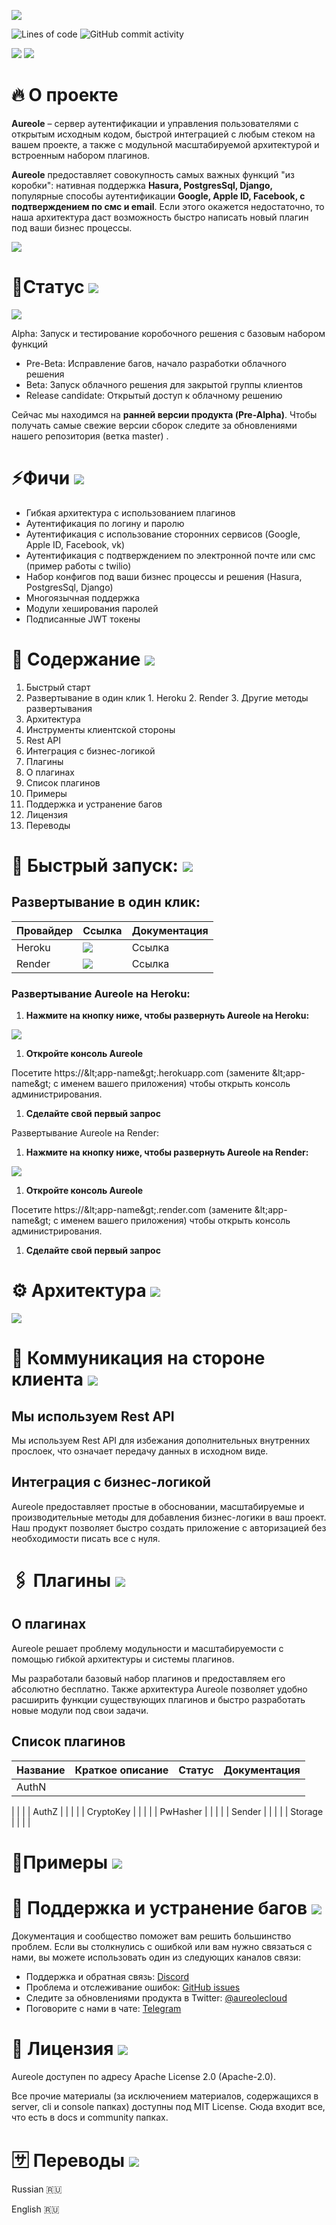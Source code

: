 ![](https://github.com/savkovbohdan/ViFit/blob/master/Header.png)

![Lines of code](https://img.shields.io/tokei/lines/github/art9studio/aureole)
![GitHub commit activity](https://img.shields.io/github/commit-activity/m/art9studio/aureole)

<a href="https://discord.gg/EjBQ3fKg"><img src="https://img.shields.io/badge/chat-discord-brightgreen.svg?logo=discord&style=flat"></a>
<a href="https://twitter.com/aureolecloud"><img src="https://img.shields.io/badge/Follow-aureolecloud-blue.svg?style=flat&logo=twitter"></a>

# 🔥 О проекте

**Aureole** – сервер аутентификации и управления пользователями с открытым исходным кодом, быстрой интеграцией с любым стеком на вашем проекте, а также с модульной масштабируемой архитектурой и встроенным набором плагинов.

**Aureole** предоставляет совокупность самых важных функций &quot;из коробки&quot;: нативная поддержка **Hasura, PostgresSql, Django,** популярные способы аутентификации **Google, Apple ID, Facebook, с подтверждением по смс и email**. Если этого окажется недостаточно, то наша архитектура даст возможность быстро написать новый плагин под ваши бизнес процессы.

![](https://github.com/savkovbohdan/ViFit/blob/master/GifVideo.png)

# 📍Статус ![](RackMultipart20210814-4-ec3q2v_html_cb55ddb5edd60516.gif)

![](RackMultipart20210814-4-ec3q2v_html_d1714096b859e2d3.png)

Alpha: Запуск и тестирование коробочного решения с базовым набором функций

- Pre-Beta: Исправление багов, начало разработки облачного решения
- Beta: Запуск облачного решения для закрытой группы клиентов
- Release candidate: Открытый доступ к облачному решению

Сейчас мы находимся на **ранней версии продукта (Pre-Alpha)**. Чтобы получать самые свежие версии сборок следите за обновлениями нашего репозитория (ветка master) .

# ⚡Фичи ![](RackMultipart20210814-4-ec3q2v_html_cb55ddb5edd60516.gif)

- Гибкая архитектура с использованием плагинов
- Аутентификация по логину и паролю
- Аутентификация с использование сторонних сервисов (Google, Apple ID, Facebook, vk)
- Аутентификация с подтверждением по электронной почте или смс (пример работы с twilio)
- Набор конфигов под ваши бизнес процессы и решения (Hasura, PostgresSql, Django)
- Многоязычная поддержка
- Модули хеширования паролей
- Подписанные JWT токены

# 📖 Содержание ![](RackMultipart20210814-4-ec3q2v_html_cb55ddb5edd60516.gif)

1. Быстрый старт
  1. Развертывание в один клик
    1. Heroku
    2. Render
    3. Другие методы развертывания
2. Архитектура
3. Инструменты клиентской стороны
  1. Rest API
  2. Интеграция с бизнес-логикой
  3. Плагины
  4. О плагинах
  5. Список плагинов
4. Примеры
5. Поддержка и устранение багов
6. Лицензия
7. Переводы

# 🚀 Быстрый запуск: ![](RackMultipart20210814-4-ec3q2v_html_cb55ddb5edd60516.gif)

## Развертывание в один клик:

| Провайдер | Ссылка | Документация |
| --- | --- | --- |
| Heroku | ![](RackMultipart20210814-4-ec3q2v_html_882f9e927e755980.png) | Ссылка |
| Render | ![](RackMultipart20210814-4-ec3q2v_html_598750aaf19df438.png) | Ссылка |

### Развертывание Aureole на Heroku:

1. **Нажмите на кнопку ниже, чтобы развернуть Aureole на Heroku:**

![](RackMultipart20210814-4-ec3q2v_html_882f9e927e755980.png)

1. **Откройте консоль Aureole**

Посетите https://\&lt;app-name\&gt;.herokuapp.com (замените \&lt;app-name\&gt; с именем вашего приложения) чтобы открыть консоль администрирования.

1. **Сделайте свой первый запрос**

Развертывание Aureole на Render:

1. **Нажмите на кнопку ниже, чтобы развернуть Aureole на Render:**

![](RackMultipart20210814-4-ec3q2v_html_598750aaf19df438.png)

1. **Откройте консоль Aureole**

Посетите https://\&lt;app-name\&gt;.render.com (замените \&lt;app-name\&gt; с именем вашего приложения) чтобы открыть консоль администрирования.

1. **Сделайте свой первый запрос**

# ⚙ Архитектура ![](RackMultipart20210814-4-ec3q2v_html_cb55ddb5edd60516.gif)

![](RackMultipart20210814-4-ec3q2v_html_12916887cae4286d.png)

# 🔄 Коммуникация на стороне клиента ![](RackMultipart20210814-4-ec3q2v_html_cb55ddb5edd60516.gif)

## Мы используем Rest API

Мы используем Rest API для избежания дополнительных внутренних прослоек, что означает передачу данных в исходном виде.

## Интеграция с бизнес-логикой

Aureole предоставляет простые в обосновании, масштабируемые и производительные методы для добавления бизнес-логики в ваш проект. Наш продукт позволяет быстро создать приложение с авторизацией без необходимости писать все с нуля.

# 🖇️ Плагины ![](RackMultipart20210814-4-ec3q2v_html_cb55ddb5edd60516.gif)

## О плагинах

Aureole решает проблему модульности и масштабируемости с помощью гибкой архитектуры и системы плагинов.

Мы разработали базовый набор плагинов и предоставляем его абсолютно бесплатно. Также архитектура Aureole позволяет удобно расширить функции существующих плагинов и быстро разработать новые модули под свои задачи.

## Список плагинов

| Название | Краткое описание | Статус | Документация |
| --- | --- | --- | --- |
| AuthN |
 |
 |
 |
| AuthZ |
 |
 |
 |
| CryptoKey |
 |
 |
 |
| PwHasher |
 |
 |
 |
| Sender |
 |
 |
 |
| Storage |
 |
 |
 |

# 👾Примеры ![](RackMultipart20210814-4-ec3q2v_html_cb55ddb5edd60516.gif)

# 💬 Поддержка и устранение багов ![](RackMultipart20210814-4-ec3q2v_html_cb55ddb5edd60516.gif)

Документация и сообщество поможет вам решить большинство проблем. Если вы столкнулись с ошибкой или вам нужно связаться с нами, вы можете использовать один из следующих каналов связи:

- Поддержка и обратная связь: [Discord](https://discord.gg/EjBQ3fKg)
- Проблема и отслеживание ошибок: [GitHub issues](https://github.com/Art9Studio/Aureole/issues)
- Следите за обновлениями продукта в Twitter: [@aureolecloud](https://twitter.com/aureolecloud)
- Поговорите с нами в чате: [Telegram](https://t.me/joinchat/lsaDf65QlHk5M2Ri)

# 📝 Лицензия ![](RackMultipart20210814-4-ec3q2v_html_cb55ddb5edd60516.gif)

Aureole доступен по адресу Apache License 2.0 (Apache-2.0).

Все прочие материалы (за исключением материалов, содержащихся в server, cli и console папках) доступны под MIT License. Сюда входит все, что есть в docs и community папках.

# 🈂️ Переводы ![](RackMultipart20210814-4-ec3q2v_html_cb55ddb5edd60516.gif)

Russian 🇷🇺

English 🇷🇺
